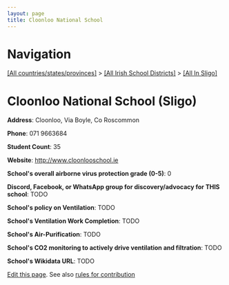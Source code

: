 ```yaml
---
layout: page
title: Cloonloo National School
---
```

# Navigation

[[All countries/states/provinces]](../../..) > [[All Irish School Districts]](../..) > [[All In Sligo]](..)

# Cloonloo National School (Sligo)

**Address**: Cloonloo, Via Boyle, Co Roscommon

**Phone**: 071 9663684

**Student Count**: 35

**Website**: <http://www.cloonlooschool.ie>

**School's overall airborne virus protection grade (0-5)**: 0

**Discord, Facebook, or WhatsApp group for discovery/advocacy for THIS school**: TODO

**School's policy on Ventilation**: TODO

**School's Ventilation Work Completion**: TODO

**School's Air-Purification**: TODO

**School's CO2 monitoring to actively drive ventilation and filtration**: TODO

**School's Wikidata URL**: TODO


[Edit this page](https://github.com/ventilate-schools/Ireland/edit/main/./Sligo/Cloonloo_National_School.md). See also [rules for contribution](../../../contribution-rules/)